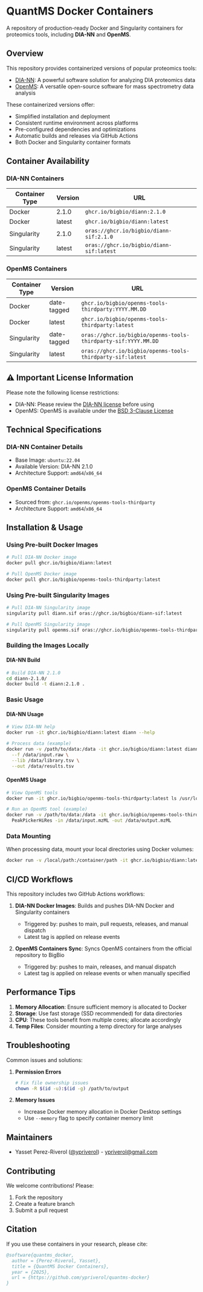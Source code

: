 # QuantMS Docker Containers

A repository of production-ready Docker and Singularity containers for proteomics tools, including **DIA-NN** and **OpenMS**.

## Overview

This repository provides containerized versions of popular proteomics tools:

- [DIA-NN](https://github.com/vdemichev/DiaNN): A powerful software solution for analyzing DIA proteomics data
- [OpenMS](https://www.openms.de/): A versatile open-source software for mass spectrometry data analysis

These containerized versions offer:

- Simplified installation and deployment
- Consistent runtime environment across platforms
- Pre-configured dependencies and optimizations
- Automatic builds and releases via GitHub Actions
- Both Docker and Singularity container formats

## Container Availability

### DIA-NN Containers

| Container Type | Version | URL |
|----------------|---------|-----|
| Docker | 2.1.0 | `ghcr.io/bigbio/diann:2.1.0` |
| Docker | latest | `ghcr.io/bigbio/diann:latest` |
| Singularity | 2.1.0 | `oras://ghcr.io/bigbio/diann-sif:2.1.0` |
| Singularity | latest | `oras://ghcr.io/bigbio/diann-sif:latest` |

### OpenMS Containers

| Container Type | Version | URL |
|----------------|---------|-----|
| Docker | date-tagged | `ghcr.io/bigbio/openms-tools-thirdparty:YYYY.MM.DD` |
| Docker | latest | `ghcr.io/bigbio/openms-tools-thirdparty:latest` |
| Singularity | date-tagged | `oras://ghcr.io/bigbio/openms-tools-thirdparty-sif:YYYY.MM.DD` |
| Singularity | latest | `oras://ghcr.io/bigbio/openms-tools-thirdparty-sif:latest` |

## ⚠️ Important License Information

Please note the following license restrictions:

- DIA-NN: Please review the [DIA-NN license](diann-2.1.0/LICENSE.txt) before using
- OpenMS: OpenMS is available under the [BSD 3-Clause License](https://github.com/OpenMS/OpenMS/blob/develop/LICENSE)

## Technical Specifications

### DIA-NN Container Details
- Base Image: `ubuntu:22.04`
- Available Version: DIA-NN 2.1.0
- Architecture Support: `amd64`/`x86_64`

### OpenMS Container Details
- Sourced from: `ghcr.io/openms/openms-tools-thirdparty`
- Architecture Support: `amd64`/`x86_64`

## Installation & Usage

### Using Pre-built Docker Images

```bash
# Pull DIA-NN Docker image
docker pull ghcr.io/bigbio/diann:latest

# Pull OpenMS Docker image
docker pull ghcr.io/bigbio/openms-tools-thirdparty:latest
```

### Using Pre-built Singularity Images

```bash
# Pull DIA-NN Singularity image
singularity pull diann.sif oras://ghcr.io/bigbio/diann-sif:latest

# Pull OpenMS Singularity image
singularity pull openms.sif oras://ghcr.io/bigbio/openms-tools-thirdparty-sif:latest
```

### Building the Images Locally

#### DIA-NN Build
```bash
# Build DIA-NN 2.1.0
cd diann-2.1.0/
docker build -t diann:2.1.0 .
```

### Basic Usage

#### DIA-NN Usage
```bash
# View DIA-NN help
docker run -it ghcr.io/bigbio/diann:latest diann --help

# Process data (example)
docker run -v /path/to/data:/data -it ghcr.io/bigbio/diann:latest diann \
  --f /data/input.raw \
  --lib /data/library.tsv \
  --out /data/results.tsv
```

#### OpenMS Usage
```bash
# View OpenMS tools
docker run -it ghcr.io/bigbio/openms-tools-thirdparty:latest ls /usr/local/bin/

# Run an OpenMS tool (example)
docker run -v /path/to/data:/data -it ghcr.io/bigbio/openms-tools-thirdparty:latest \
  PeakPickerHiRes -in /data/input.mzML -out /data/output.mzML
```

### Data Mounting
When processing data, mount your local directories using Docker volumes:
```bash
docker run -v /local/path:/container/path -it ghcr.io/bigbio/diann:latest diann [commands]
```

## CI/CD Workflows

This repository includes two GitHub Actions workflows:

1. **DIA-NN Docker Images**: Builds and pushes DIA-NN Docker and Singularity containers
   - Triggered by: pushes to main, pull requests, releases, and manual dispatch
   - Latest tag is applied on release events

2. **OpenMS Containers Sync**: Syncs OpenMS containers from the official repository to BigBio
   - Triggered by: pushes to main, releases, and manual dispatch
   - Latest tag is applied on release events or when manually specified

## Performance Tips

1. **Memory Allocation**: Ensure sufficient memory is allocated to Docker
2. **Storage**: Use fast storage (SSD recommended) for data directories
3. **CPU**: These tools benefit from multiple cores; allocate accordingly
4. **Temp Files**: Consider mounting a temp directory for large analyses

## Troubleshooting

Common issues and solutions:

1. **Permission Errors**
   ```bash
   # Fix file ownership issues
   chown -R $(id -u):$(id -g) /path/to/output
   ```

2. **Memory Issues**
   - Increase Docker memory allocation in Docker Desktop settings
   - Use `--memory` flag to specify container memory limit

## Maintainers

- Yasset Perez-Riverol ([@ypriverol](https://github.com/ypriverol)) - [ypriverol@gmail.com](mailto:ypriverol@gmail.com)

## Contributing

We welcome contributions! Please:

1. Fork the repository
2. Create a feature branch
3. Submit a pull request

## Citation

If you use these containers in your research, please cite:

```bibtex
@software{quantms_docker,
  author = {Perez-Riverol, Yasset},
  title = {QuantMS Docker Containers},
  year = {2025},
  url = {https://github.com/ypriverol/quantms-docker}
}